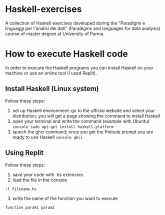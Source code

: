 # Haskell-exercises
A collection of Haskell exercises developed during the "Paradigmi e linguaggi per l'analisi dei dati" (Paradigms and languages for data analysis) course of master degree at University of Parma.

# How to execute Haskell code
In order to execute the Haskell programs you can install Haskell on your machine or use an online tool (I used Replit).

## Install Haskell (Linux system)
Follow these steps:
  1. set up Haskell environment: go to the official website and select your distribution, you will get a page showing the command to install Haskell
  2. open your terminal and write the command (example with Ubuntu)
  ```console sudo apt-get install haskell-platform```
  3. launch the ghci command; once you get the Prelude prompt you are ready to use Haskell
  ```console ghci```

## Using Replit
Follow these steps:
  1. save your code with .hs extension.
  2. load the file in the console
  ```console
  :l filename.hs
  ```
  3. write the name of the function you want to execute
  ```console
  function param1 param2
  ```

